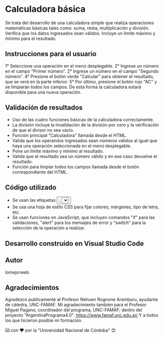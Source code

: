 # Calculadora básica

Se trata del desarrollo de una calculadora simple que realiza operaciones matemáticas básicas tales como: suma, resta, multiplicación y división.
Verifica que los datos ingresados sean válidos.
Incluye un límite máximo y mínimo para el resultado.


## Instrucciones para el usuario

1° Seleccione una operación en el menú desplegable.
2° Ingrese un número en el campo "Primer número".
2° Ingrese un número en el campo "Segundo número".
4° Presione el botón verde "Calcular" para obtener el resultado, que se verá en la parte inferior.
5° Por último, presione el botón rojo "AC" y se limpiarán todos los campos. De esta forma la calculadora estará disponible para una nueva operación.


## Validación de resultados

* Uso de las cuatro funciones básicas de la calculadora correctamente.
* La división incluye la invalidación de la división por cero y la verificación de que el divisor no sea vacío.
* Función principal "Calculadora" llamada desde el HTML.
* Valida que los operandos ingresados sean números válidos al igual que haya una operación seleccionada en el menú desplegable.
* Pone un límite máximo y mínimo al resultado.
* Valida que el resultado sea un número válido y en ese caso devuelve el resultado.
* Función para limpiar todos los campos llamada desde el botón correspondiente del HTML.


## Código utilizado

* Se usan las etiquetas <button>, <select> y <input> en el código HTML.
* Se usa una hoja de estilo CSS para fijar colores, márgenes, tipo de letra, etc.
* Se usan funciones en JavaScript, que incluyen comandos "if" para las validaciones, "alert" para los mensajes de error y "switch" para la selección de la operación a realizar.


## Desarrollo construído en Visual Studio Code


## Autor

lomejorweb


## Agradecimientos

Agradezco publicamente al Profesor Nehuen Rognone Aramburu, ayudante de cátedra, UNC-FAMAF.
Mi agradecimiento también para el Profesor Miguel Pagano, coordinador del programa, UNC-FAMAF; dentro del proyecto "ArgentinaPrograma4.0".
https://www.famaf.unc.edu.ar/
Y a todos los que hicieron posible mi formación.

⌨️ con ❤️ por la "Universidad Nacional de Córdoba" 😊
